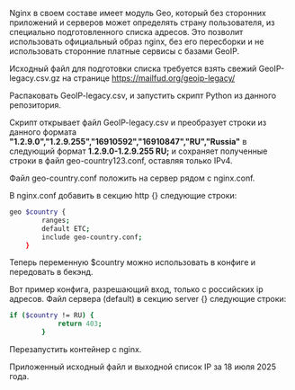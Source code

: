 Nginx в своем составе имеет модуль Geo, который без сторонних приложений и серверов может определять страну пользователя, из специально подготовленного списка адресов. 
Это позволит использовать официальный образ nginx, без его пересборки и не использовать сторонние платные сервисы с базами GeoIP.

Исходный файл для подготовки списка требуется взять свежий GeoIP-legacy.csv.gz на странице https://mailfud.org/geoip-legacy/

Распаковать GeoIP-legacy.csv, и запустить скрипт Python из данного репозитория.

Скрипт открывает файл GeoIP-legacy.csv и преобразует строки из данного формата **"1.2.9.0","1.2.9.255","16910592","16910847","RU","Russia"** в следующий формат **1.2.9.0-1.2.9.255 RU;** и сохраняет полученные строки в файл geo-country123.conf, оставляя только IPv4.

Файл geo-country.conf положить на сервер рядом с nginx.conf.

В nginx.conf добавить в секцию http {} следующие строки:
```sh
geo $country {
        ranges; 
        default ETC; 
        include geo-country.conf;
    }
```

Теперь переменную $country можно использовать в конфиге и передовать в бекэнд. 

Вот пример конфига, разрешающий вход, только с российских ip адресов.
Файл сервера (default) в секцию server {} следующие строки:
```sh
if ($country != RU) {   
            return 403;   
        }
```

Перезапустить контейнер с nginx.

Приложенный исходный файл и выходной список IP за 18 июля 2025 года.
